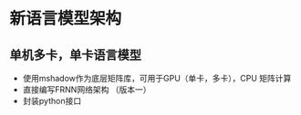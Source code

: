 # 新语言模型架构

## 单机多卡，单卡语言模型
* 使用mshadow作为底层矩阵库，可用于GPU（单卡，多卡），CPU 矩阵计算
* 直接编写FRNN网络架构 （版本一）
* 封装python接口


